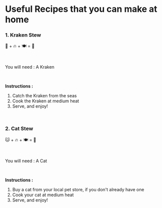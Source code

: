 # Useful Recipes that you can make at home

### 1. Kraken Stew
:octopus: + :fire: + :plate_with_cutlery: = :stew:

<br>

You will need : A Kraken

<br>

**Instructions :**
1. Catch the Kraken from the seas
2. Cook the Kraken at medium heat
3. Serve, and enjoy!

<br>

### 2. Cat Stew
:cat: + :fire: + :plate_with_cutlery: = :stew:

<br>

You will need : A Cat

<br>

**Instructions :**
1. Buy a cat from your local pet store, if you don't already have one
2. Cook your cat at medium heat
3. Serve, and enjoy!

